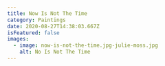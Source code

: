 ```yaml
---
title: Now Is Not The Time
category: Paintings
date: 2020-08-27T14:38:03.667Z
isFeatured: false
images:
  - image: now-is-not-the-time.jpg-julie-moss.jpg
    alt: No Is Not The Time
---
```

